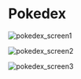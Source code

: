 # Pokedex

![pokedex_screen1](https://user-images.githubusercontent.com/18545721/32530261-01320d8a-c478-11e7-8199-300751c282ff.png)

![pokedex_screen2](https://user-images.githubusercontent.com/18545721/32530285-2cc60ea6-c478-11e7-9478-14f67e2cf485.png)

![pokedex_screen3](https://user-images.githubusercontent.com/18545721/32530287-2ea765e4-c478-11e7-9725-4cc1913247d5.png)
